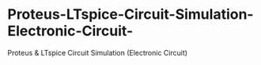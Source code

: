 # Proteus-LTspice-Circuit-Simulation-Electronic-Circuit-
Proteus &amp; LTspice Circuit Simulation (Electronic Circuit) 

